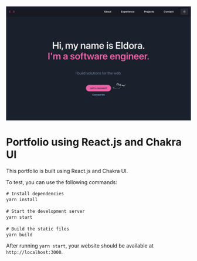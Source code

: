 ![hero](example/hero.png)

# Portfolio using React.js and Chakra UI

This portfolio is built using React.js and Chakra UI.

To test, you can use the following commands:

```
# Install dependencies
yarn install

# Start the development server
yarn start

# Build the static files
yarn build
```

After running `yarn start`, your website should be available at `http://localhost:3000`.


